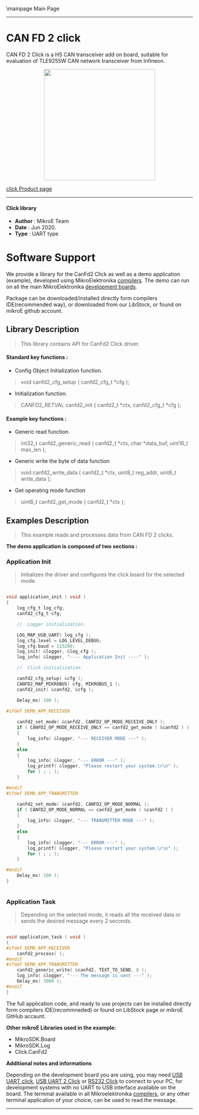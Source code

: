 \mainpage Main Page
 
---
# CAN FD 2 click

CAN FD 2 Click is a HS CAN transceiver add on board, suitable for evaluation of TLE9255W CAN network transceiver from Infineon.

<p align="center">
  <img src="https://download.mikroe.com/images/click_for_ide/canfd2_click.png" height=300px>
</p>

[click Product page](https://www.mikroe.com/can-fd-2-click)

---


#### Click library 

- **Author**        : MikroE Team
- **Date**          : Jun 2020.
- **Type**          : UART type


# Software Support

We provide a library for the CanFd2 Click 
as well as a demo application (example), developed using MikroElektronika 
[compilers](https://shop.mikroe.com/compilers). 
The demo can run on all the main MikroElektronika [development boards](https://shop.mikroe.com/development-boards).

Package can be downloaded/installed directly form compilers IDE(recommended way), or downloaded from our LibStock, or found on mikroE github account. 

## Library Description

> This library contains API for CanFd2 Click driver.

#### Standard key functions :

- Config Object Initialization function.
> void canfd2_cfg_setup ( canfd2_cfg_t *cfg ); 
 
- Initialization function.
> CANFD2_RETVAL canfd2_init ( canfd2_t *ctx, canfd2_cfg_t *cfg );

#### Example key functions :

- Generic read function.
> int32_t canfd2_generic_read ( canfd2_t *ctx, char *data_buf, uint16_t max_len );
 
- Generic write the byte of data function
> void canfd2_write_data ( canfd2_t *ctx, uint8_t reg_addr, uint8_t write_data );

- Get operating mode function
> uint8_t canfd2_get_mode ( canfd2_t *ctx );

## Examples Description

> This example reads and processes data from CAN FD 2 clicks.

**The demo application is composed of two sections :**

### Application Init 

> Initializes the driver and configures the click board for the selected mode.

```c

void application_init ( void )
{
    log_cfg_t log_cfg;
    canfd2_cfg_t cfg;

    //  Logger initialization.

    LOG_MAP_USB_UART( log_cfg );
    log_cfg.level = LOG_LEVEL_DEBUG;
    log_cfg.baud = 115200;
    log_init( &logger, &log_cfg );
    log_info( &logger, "---- Application Init ----" );

    //  Click initialization.

    canfd2_cfg_setup( &cfg );
    CANFD2_MAP_MIKROBUS( cfg, MIKROBUS_1 );
    canfd2_init( &canfd2, &cfg );

    Delay_ms( 100 );
    
#ifdef DEMO_APP_RECEIVER

    canfd2_set_mode( &canfd2, CANFD2_OP_MODE_RECEIVE_ONLY );
    if ( CANFD2_OP_MODE_RECEIVE_ONLY == canfd2_get_mode ( &canfd2 ) )
    {
        log_info( &logger, "--- RECEIVER MODE ---" );
    }
    else
    {
        log_info( &logger, "--- ERROR ---" );
        log_printf( &logger, "Please restart your system.\r\n" );
        for ( ; ; );
    }

#endif
#ifdef DEMO_APP_TRANSMITTER

    canfd2_set_mode( &canfd2, CANFD2_OP_MODE_NORMAL );
    if ( CANFD2_OP_MODE_NORMAL == canfd2_get_mode ( &canfd2 ) )
    {
        log_info( &logger, "--- TRANSMITTER MODE ---" );
    }
    else
    {
        log_info( &logger, "--- ERROR ---" );
        log_printf( &logger, "Please restart your system.\r\n" );
        for ( ; ; );
    }

#endif
    Delay_ms( 100 );
}
  
```

### Application Task

> Depending on the selected mode, it reads all the received data or sends the desired message every 2 seconds.

```c

void application_task ( void )
{
#ifdef DEMO_APP_RECEIVER
    canfd2_process( );
#endif
#ifdef DEMO_APP_TRANSMITTER
    canfd2_generic_write( &canfd2, TEXT_TO_SEND, 8 );
    log_info( &logger, "--- The message is sent ---" );
    Delay_ms( 3000 );
#endif
}

```

The full application code, and ready to use projects can be  installed directly form compilers IDE(recommneded) or found on LibStock page or mikroE GitHub accaunt.

**Other mikroE Libraries used in the example:** 

- MikroSDK.Board
- MikroSDK.Log
- Click.CanFd2

**Additional notes and informations**

Depending on the development board you are using, you may need 
[USB UART click](https://shop.mikroe.com/usb-uart-click), 
[USB UART 2 Click](https://shop.mikroe.com/usb-uart-2-click) or 
[RS232 Click](https://shop.mikroe.com/rs232-click) to connect to your PC, for 
development systems with no UART to USB interface available on the board. The 
terminal available in all Mikroelektronika 
[compilers](https://shop.mikroe.com/compilers), or any other terminal application 
of your choice, can be used to read the message.



---
